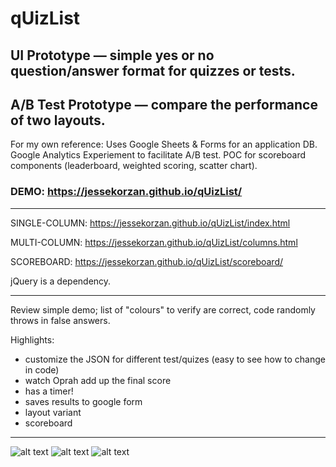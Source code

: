 # qUizList
## UI Prototype &mdash; simple yes or no question/answer format for quizzes or tests.
## A/B Test Prototype &mdash; compare the performance of two layouts.

For my own reference: Uses Google Sheets & Forms for an application DB. Google Analytics Experiement to facilitate A/B test. POC for scoreboard components (leaderboard, weighted scoring, scatter chart).

### DEMO: https://jessekorzan.github.io/qUizList/ 

---

SINGLE-COLUMN: https://jessekorzan.github.io/qUizList/index.html

MULTI-COLUMN: https://jessekorzan.github.io/qUizList/columns.html

SCOREBOARD: https://jessekorzan.github.io/qUizList/scoreboard/

jQuery is a dependency.

---

Review simple demo; list of "colours" to verify are correct, code randomly throws in false answers.

Highlights:
- customize the JSON for different test/quizes (easy to see how to change in code)
- watch Oprah add up the final score
- has a timer!
- saves results to google form
- layout variant
- scoreboard

---
![alt text](https://d13yacurqjgara.cloudfront.net/users/33136/screenshots/3118093/a-b-test.png  "screenshot")
![alt text](https://jessekorzan.github.io/qUizList/assets/img/single.01.png  "screenshot")
![alt text](https://jessekorzan.github.io/qUizList/assets/img/multi.01.png  "screenshot")

